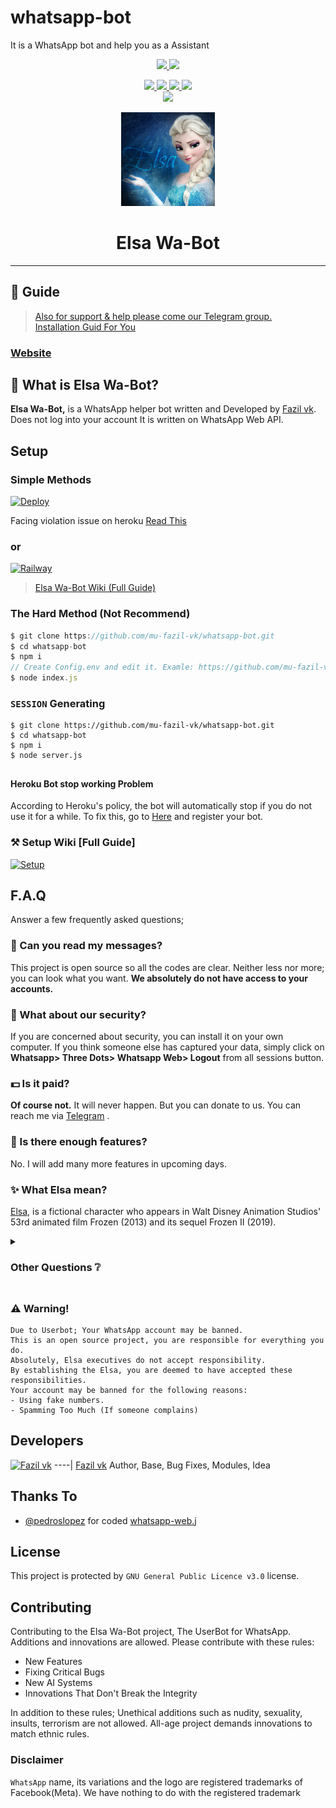 # whatsapp-bot
It is a WhatsApp bot and help you as a Assistant

<p align="center">
  <a href="https://github.com/mu-fazil-vk/whatsapp-bot/fork">
    <img src="https://img.shields.io/github/forks/mu-fazil-vk/whatsapp-bot?label=Fork&style=social">
    
  </a>
  <a href="https://github.com/mu-fazil-vk/whatsapp-bot/stargazers">
    <img src="https://img.shields.io/github/stars/mu-fazil-vk/whatsapp-bot?style=social">
  </a>
</p>

<p align="center">
  <a href="httsp://github.com/mu-fazil-vk/whatsapp-bot">
    <img src="https://img.shields.io/github/repo-size/mu-fazil-vk/whatsapp-bot?color=blue&label=Repo%20Size&style=plastic">

  </a>
  
  <a href="https://github.com/mu-fazil-vk/whatsapp-bot/blob/master/LICENSE">
    <img src="https://img.shields.io/github/license/mu-fazil-vk/whatsapp-bot?color=blue&label=Lisance&style=plastic">

  </a>
  <a href="https://github.com/mu-fazil-vk/whatsapp-bot">
    <img src="https://img.shields.io/github/languages/top/mu-fazil-vk/whatsapp-bot?color=blue&label=Javascript&style=plastic">

  </a>
  <a href="https://github.com/mu-fazil-vk">
    <img src="https://img.shields.io/static/v1?label=Author&message=Fazil%20vk&color=blue&style=plastic">
  </a>
  <br>
  <a href="https://github.com/mu-fazil-vk"><img src="https://hits.seeyoufarm.com/api/count/incr/badge.svg?url=https%3A%2F%2Fmu-fazil-vk.github.io%2FRandom-Number-Picker%2F&count_bg=%2379C83D&title_bg=%23555555&icon=&icon_color=%23E7E7E7&title=hits&edge_flat=false"/></a>
</p>

<div align="center">
  <a href="https://github.com/mu-fazil-vk/whatsapp-bot">
    <img src="./elsa/Elsa.jpg" alt="Logo" width="150" height="150">
  </a>
  <h1>Elsa Wa-Bot</h1>
</div>

----

## 📢 Guide
> [Also for support & help please come our Telegram group.](https://t.me/elsa_wabot) <br>
> [Installation Guid For You](https://github.com/mu-fazil-vk/whatsapp-bot/wiki)
### [Website](https://mu-fazil-vk.github.io/whatsapp-bot/)
## 🔎 What is Elsa Wa-Bot?
**Elsa Wa-Bot,** is a WhatsApp helper bot written and Developed by [Fazil vk](https://github.com/mu-fazil-vk). Does not log into your account It is written on WhatsApp Web API.

## Setup
### Simple Methods 

[![Deploy](https://www.herokucdn.com/deploy/button.svg)](https://heroku.com/deploy?template=https://github.com/mu-fazil-vk/whatsapp-bot/tree/master)

Facing violation issue on heroku [Read This](https://github.com/mu-fazil-vk/whatsapp-bot/wiki/Heroku-Building-Problem)

### or

[![Railway](https://camo.githubusercontent.com/081df3dd8cff37aab35044727b02b94a8e948052487a8c6253e190f5940d776d/68747470733a2f2f7261696c7761792e6170702f627574746f6e2e737667)](https://railway.app/new/template?template=https%3A%2F%2Fgithub.com%2Fmu-fazil-vk%2Fwhatsapp-bot&plugins=&envs=SESSION%2CAI_CHAT_ENABLED&SESSIONDesc=Session+ID.+Get+it+by+running+server.js+or+Read+Wiki+for+full+Details&AI_CHAT_ENABLEDDesc=If+you+want+enable+AI+chat+bot,+Then+replace+value+as+true&AI_CHAT_ENABLEDDefault=false&referralCode=fazil)

> [Elsa Wa-Bot Wiki (Full Guide)](https://github.com/mu-fazil-vk/whatsapp-bot/wiki) 
### The Hard Method (Not Recommend)
```js
$ git clone https://github.com/mu-fazil-vk/whatsapp-bot.git
$ cd whatsapp-bot
$ npm i
// Create Config.env and edit it. Examle: https://github.com/mu-fazil-vk/whatsapp-bot/wiki/config.env-Example
$ node index.js
```

### `SESSION` Generating
```
$ git clone https://github.com/mu-fazil-vk/whatsapp-bot.git
$ cd whatsapp-bot
$ npm i
$ node server.js
```
##
#### Heroku Bot stop working Problem
According to Heroku's policy, the bot will automatically stop if you do not use it for a while. To fix this, go to [Here](http://kaffeine.herokuapp.com/) and register your bot.

### ⚒️ Setup Wiki [Full Guide]
[![Setup](https://img.icons8.com/clouds/190/000000/settings.png)](https://github.com/mu-fazil-vk/whatsapp-bot/wiki)

##

## F.A.Q
Answer a few frequently asked questions;
### 💬 Can you read my messages?
This project is open source so all the codes are clear. Neither less nor more; you can look what you want. **We absolutely do not have access to your accounts.**

### 🔐 What about our security?
If you are concerned about security, you can install it on your own computer. If you think someone else has captured your data, simply click on **Whatsapp> Three Dots> Whatsapp Web> Logout** from all sessions button.

### 💵 Is it paid?
**Of course not.** It will never happen. But you can donate to us. You can reach me via [Telegram](https://t.me/fazilvk) .

### 🌟 Is there enough features?
No. I will add many more features in upcoming days.

### ✨ What Elsa mean?
[Elsa](https://en.wikipedia.org/wiki/Elsa_(Frozen)), is a fictional character who appears in Walt Disney Animation Studios' 53rd animated film Frozen (2013) and its sequel Frozen II (2019). 

<details>
  <summary><h3>Other Questions ❔</h3></summary>

### Data Traffic
Elsa Wa-Bot encrypts all datas while sending messages, receiving messages, updates etc. There is no possible memory leaks.

### Changing Branchs on Local Installation
Elsa Wa-Bot uses always **main** branch. If users cloned other branches, they can't able to install it.

### My Bot is Very Slowly, What should I do?
Firstly, you can check your ethernet connection. Your ping, packet loss and bandwidth. WhatsAsena uses phone's ethernet connection (Wi-Fi, Li-Fi, Mobile). So This is not about the Elsa Wa-Bot, it's about the device or the internet used.

### Why Are Updates Coming Late?
Because I'm the only developer. I need to test every step. I need to check each branch and import it into unique npm package. And I have a social life too :)

</details>

##

### ⚠️ Warning! 
```
Due to Userbot; Your WhatsApp account may be banned.
This is an open source project, you are responsible for everything you do. 
Absolutely, Elsa executives do not accept responsibility.
By establishing the Elsa, you are deemed to have accepted these responsibilities.
Your account may be banned for the following reasons:
- Using fake numbers.
- Spamming Too Much (If someone complains)
```

## Developers

[![Fazil vk](https://github.com/mu-fazil-vk.png?size=100)](https://github.com/mu-fazil-vk)
----|
[Fazil vk](https://github.com/mu-fazil-vk)
Author, Base, Bug Fixes, Modules, Idea

## Thanks To
- [@pedroslopez](https://github.com/pedroslopez) for coded [whatsapp-web.j](https://github.com/pedroslopez/whatsapp-web.js) 

## License
This project is protected by `GNU General Public Licence v3.0` license.

## Contributing
Contributing to the Elsa Wa-Bot project, The UserBot for WhatsApp. 
Additions and innovations are allowed. Please contribute with these rules:
- New Features 
- Fixing Critical Bugs
- New AI Systems
- Innovations That Don't Break the Integrity

In addition to these rules; Unethical additions such as nudity, sexuality, insults, terrorism are not allowed.
All-age project demands innovations to match ethnic rules.

### Disclaimer
`WhatsApp` name, its variations and the logo are registered trademarks of Facebook(Meta). We have nothing to do with the registered trademark
